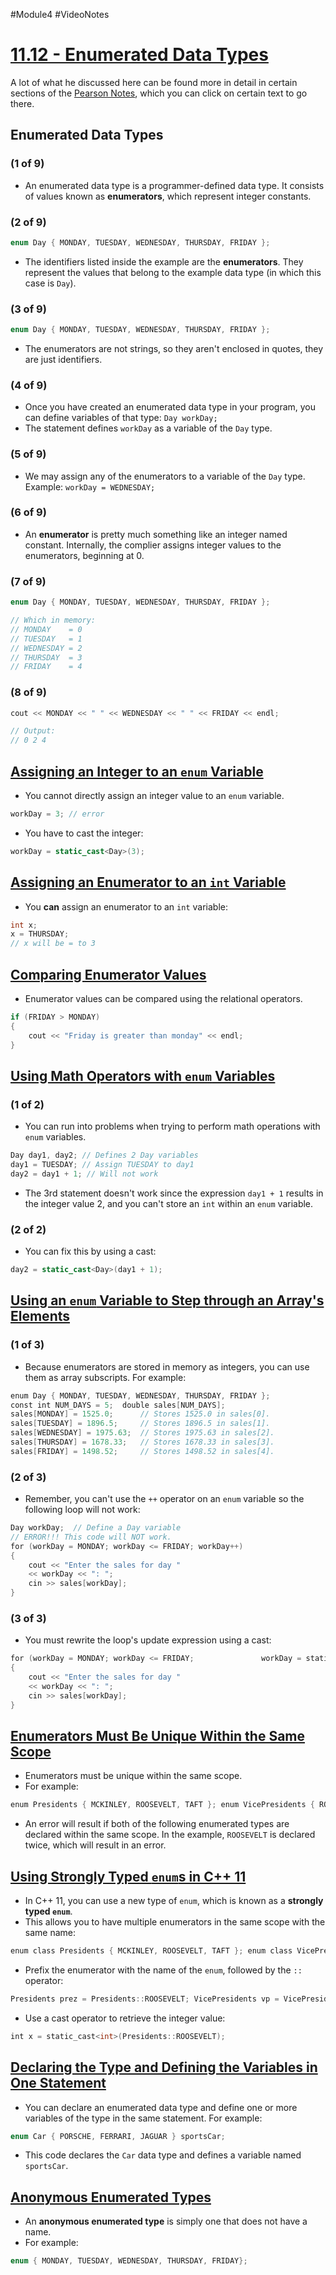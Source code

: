 #Module4 #VideoNotes 
# [11.12 - Enumerated Data Types](../Pearson%20Notes/11.12%20-%20Enumerated%20Data%20Types.md)
A lot of what he discussed here can be found more in detail in certain sections of the [Pearson Notes](../Pearson%20Notes), which you can click on certain text to go there.

## Enumerated Data Types
### (1 of 9)
- An enumerated data type is a programmer-defined data type. It consists of values known as **enumerators**, which represent integer constants.
### (2 of 9)
```c++
enum Day { MONDAY, TUESDAY, WEDNESDAY, THURSDAY, FRIDAY };
```
- The identifiers listed inside the example are the **enumerators**. They represent the values that belong to the example data type (in which this case is `Day`).
### (3 of 9)
```c++
enum Day { MONDAY, TUESDAY, WEDNESDAY, THURSDAY, FRIDAY };
```
- The enumerators are not strings, so they aren't enclosed in quotes, they are just identifiers.
### (4 of 9)
- Once you have created an enumerated data type in your program, you can define variables of that type: `Day workDay;`
- The statement defines `workDay` as a variable of the `Day` type.
### (5 of 9)
- We may assign any of the enumerators to a variable of the `Day` type. Example: `workDay = WEDNESDAY;`
### (6 of 9)
- An **enumerator** is pretty much something like an integer named constant. Internally, the complier assigns integer values to the enumerators, beginning at 0.
### (7 of 9)
```c++
enum Day { MONDAY, TUESDAY, WEDNESDAY, THURSDAY, FRIDAY };

// Which in memory:
// MONDAY    = 0
// TUESDAY   = 1
// WEDNESDAY = 2
// THURSDAY  = 3
// FRIDAY    = 4
```
### (8 of 9)
```c++
cout << MONDAY << " " << WEDNESDAY << " " << FRIDAY << endl;

// Output:
// 0 2 4
```

## [Assigning an Integer to an `enum` Variable](../Pearson%20Notes/11.12%20-%20Enumerated%20Data%20Types.md#Assigning-an-Integer-to-an-enum-Variable)
- You cannot directly assign an integer value to an `enum` variable.
```c++
workDay = 3; // error
```
- You have to cast the integer:
```c++
workDay = static_cast<Day>(3);
```

## [Assigning an Enumerator to an `int` Variable](../Pearson%20Notes/11.12%20-%20Enumerated%20Data%20Types.md#Assigning-an-Enumerator-to-an-int-Variable)
- You **can** assign an enumerator to an `int` variable:
```c++
int x;
x = THURSDAY;
// x will be = to 3
```

## [Comparing Enumerator Values](../Pearson%20Notes/11.12%20-%20Enumerated%20Data%20Types.md#Comparing-Enumerator-Values)
- Enumerator values can be compared using the relational operators. 
```c++
if (FRIDAY > MONDAY)
{
	cout << "Friday is greater than monday" << endl;
}
```

## [Using Math Operators with `enum` Variables](../Pearson%20Notes/11.12%20-%20Enumerated%20Data%20Types.md#Using-Math-Operators-to-Change-the-Value-of-an-enum-Variable)
### (1 of 2)
- You can run into problems when trying to perform math operations with `enum` variables.
```c++
Day day1, day2; // Defines 2 Day variables
day1 = TUESDAY; // Assign TUESDAY to day1
day2 = day1 + 1; // Will not work
```
- The 3rd statement doesn't work since the expression `day1 + 1` results in the integer value 2, and you can't store an `int` within an `enum` variable.
### (2 of 2)
- You can fix this by using a cast:
```c++
day2 = static_cast<Day>(day1 + 1);
```

## [Using an `enum` Variable to Step through an Array's Elements](../Pearson%20Notes/11.12%20-%20Enumerated%20Data%20Types.md#Using-an-enum-Variable-to-Step-through-an-Array's-Elements)
### (1 of 3)
- Because enumerators are stored in memory as integers, you can use them as array subscripts. For example:
```c++
enum Day { MONDAY, TUESDAY, WEDNESDAY, THURSDAY, FRIDAY }; 
const int NUM_DAYS = 5;  double sales[NUM_DAYS]; 
sales[MONDAY] = 1525.0;      // Stores 1525.0 in sales[0]. 
sales[TUESDAY] = 1896.5;     // Stores 1896.5 in sales[1]. 
sales[WEDNESDAY] = 1975.63;  // Stores 1975.63 in sales[2]. 
sales[THURSDAY] = 1678.33;   // Stores 1678.33 in sales[3]. 
sales[FRIDAY] = 1498.52;     // Stores 1498.52 in sales[4].
```
### (2 of 3)
- Remember, you can't use the `++` operator on an `enum` variable so the following loop will not work:
```c++
Day workDay;  // Define a Day variable 
// ERROR!!! This code will NOT work. 
for (workDay = MONDAY; workDay <= FRIDAY; workDay++)
{
	cout << "Enter the sales for day "
	<< workDay << ": ";
	cin >> sales[workDay]; 
}
```
### (3 of 3)
- You must rewrite the loop's update expression using a cast:
```c++
for (workDay = MONDAY; workDay <= FRIDAY;               workDay = static_cast<Day>(workDay + 1))
{
	cout << "Enter the sales for day "
	<< workDay << ": ";
	cin >> sales[workDay];
}
```

## [Enumerators Must Be Unique Within the Same Scope](../Pearson%20Notes/11.12%20-%20Enumerated%20Data%20Types.md#Enumerators-Must-Be-Unique-within-the-Same-Scope)
- Enumerators must be unique within the same scope.
- For example:
```c++
enum Presidents { MCKINLEY, ROOSEVELT, TAFT }; enum VicePresidents { ROOSEVELT, FAIRBANKS, SHERMAN }; // Error!
```
- An error will result if both of the following enumerated types are declared within the same scope. In the example, `ROOSEVELT` is declared twice, which will result in an error.

## [Using Strongly Typed `enum`s in C++ 11](../Pearson%20Notes/11.12%20-%20Enumerated%20Data%20Types.md#Strong-Type-enums)
- In C++ 11, you can use a new type of `enum`, which is known as a **strongly typed `enum`**.
- This allows you to have multiple enumerators in the same scope with the same name:
```c++
enum class Presidents { MCKINLEY, ROOSEVELT, TAFT }; enum class VicePresidents { ROOSEVELT, FAIRBANKS, SHERMAN };
```
- Prefix the enumerator with the name of the `enum`, followed by the `::` operator:
```c++
Presidents prez = Presidents::ROOSEVELT; VicePresidents vp = VicePresidents::ROOSEVELT;
```
- Use a cast operator to retrieve the integer value:
```c++
int x = static_cast<int>(Presidents::ROOSEVELT);
```

## [Declaring the Type and Defining the Variables in One Statement](../Pearson%20Notes/11.12%20-%20Enumerated%20Data%20Types.md#Declaring-the-Type-and-Defining-the-Variables-in-One-Statement)
- You can declare an enumerated data type and define one or more variables of the type in the same statement. For example:
```c++
enum Car { PORSCHE, FERRARI, JAGUAR } sportsCar;
```
- This code declares the `Car` data type and defines a variable named `sportsCar`.

## [Anonymous Enumerated Types](../Pearson%20Notes/11.12%20-%20Enumerated%20Data%20Types.md#Anonymous-Enumerated-Types)
- An **anonymous enumerated type** is simply one that does not have a name.
- For example:
```c++
enum { MONDAY, TUESDAY, WEDNESDAY, THURSDAY, FRIDAY};
```